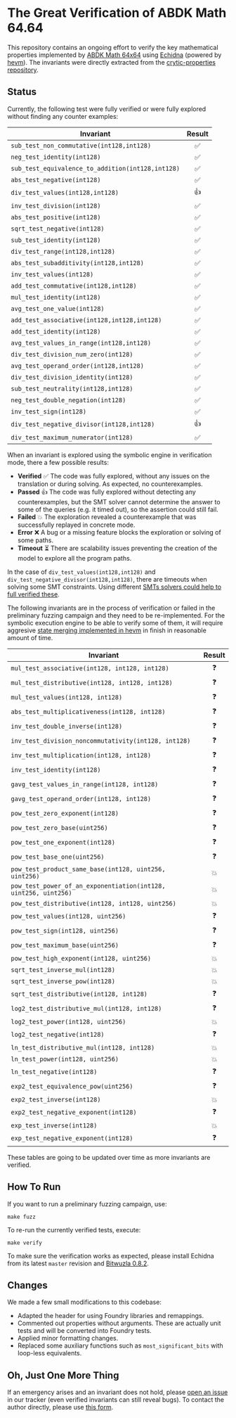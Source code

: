 # The Great Verification of ABDK Math 64.64

This repository contains an ongoing effort to verify the key mathematical properties implemented by [ABDK Math 64x64](https://github.com/abdk-consulting/abdk-libraries-solidity) using [Echidna](https://github.com/crytic/echidna) (powered by [hevm](https://github.com/ethereum/hevm/)). The invariants were directly extracted from the [crytic-properties repository](https://github.com/crytic/properties/tree/main/contracts/Math/ABDKMath64x64).

## Status

Currently, the following test were fully verified or were fully explored without finding any counter examples:

| Invariant | Result |
| ----- | :---: |
| `sub_test_non_commutative(int128,int128)` | ✅ |
| `neg_test_identity(int128)` | ✅ |
| `sub_test_equivalence_to_addition(int128,int128)` | ✅ |
| `abs_test_negative(int128)` | ✅ |
| `div_test_values(int128,int128)` | 👍 |
| `inv_test_division(int128)` | ✅ |
| `abs_test_positive(int128)` | ✅ |
| `sqrt_test_negative(int128)` | ✅ |
| `sub_test_identity(int128)` | ✅ |
| `div_test_range(int128,int128)` | ✅ |
| `abs_test_subadditivity(int128,int128)` | ✅ |
| `inv_test_values(int128)` | ✅ |
| `add_test_commutative(int128,int128)` | ✅ |
| `mul_test_identity(int128)` | ✅ |
| `avg_test_one_value(int128)` | ✅ |
| `add_test_associative(int128,int128,int128)` | ✅ |
| `add_test_identity(int128)` | ✅ |
| `avg_test_values_in_range(int128,int128)` | ✅ |
| `div_test_division_num_zero(int128)` | ✅ |
| `avg_test_operand_order(int128,int128)` | ✅ |
| `div_test_division_identity(int128)` | ✅ |
| `sub_test_neutrality(int128,int128)` | ✅ |
| `neg_test_double_negation(int128)` | ✅ |
| `inv_test_sign(int128)` | ✅ |
| `div_test_negative_divisor(int128,int128)` | 👍 |
| `div_test_maximum_numerator(int128)` | ✅ |

When an invariant is explored using the symbolic engine in verification mode, there a few possible results:

* **Verified** ✅ The code was fully explored, without any issues on the translation or during solving. As expected, no counterexamples.
* **Passed**  👍 The code was fully explored without detecting any counterexamples, but the SMT solver cannot determine the answer to some of the queries (e.g. it timed out), so the assertion could still fail.
* **Failed** 💥 The exploration revealed a counterexample that was successfully replayed in concrete mode.
* **Error** ❌ A bug or a missing feature blocks the exploration or solving of some paths.
* **Timeout** ⏳ There are scalability issues preventing the creation of the model to explore all the program paths. 

In the case of `div_test_values(int128,int128)` and `div_test_negative_divisor(int128,int128)`, there are timeouts when solving some SMT constraints. Using different [SMTs solvers could help to full verified these](https://github.com/ethereum/hevm/issues/709#issuecomment-2833348972).

The following invariants are in the process of verification or failed in the preliminary fuzzing campaign and they need to be re-implemented. For the symbolic execution engine to be able to verify some of them, it will require aggresive [state merging implemented in hevm](https://github.com/ethereum/hevm/issues/763) in finish in reasonable amount of time. 

| Invariant | Result |
| ----- | :---: |
| `mul_test_associative(int128, int128, int128)` | ❓ |
| `mul_test_distributive(int128, int128, int128)` | ❓ |
| `mul_test_values(int128, int128)` | ❓ |
| `abs_test_multiplicativeness(int128, int128)` | ❓ |
| `inv_test_double_inverse(int128)` | ❓ |
| `inv_test_division_noncommutativity(int128, int128)` | ❓ |
| `inv_test_multiplication(int128, int128)` | ❓ |
| `inv_test_identity(int128)` | ❓ |
| `gavg_test_values_in_range(int128, int128)` | ❓ |
| `gavg_test_operand_order(int128, int128)` | ❓ |
| `pow_test_zero_exponent(int128)`  | ❓ |
| `pow_test_zero_base(uint256)` | ❓ |
| `pow_test_one_exponent(int128)` | ❓ |
| `pow_test_base_one(uint256)` | ❓ |
| `pow_test_product_same_base(int128, uint256, uint256)` | 💥 |
| `pow_test_power_of_an_exponentiation(int128, uint256, uint256)` | 💥 |
| `pow_test_distributive(int128, int128, uint256)` | 💥 |
| `pow_test_values(int128, uint256)` | ❓ |
| `pow_test_sign(int128, uint256)` | ❓ |
| `pow_test_maximum_base(uint256)` | ❓ |
| `pow_test_high_exponent(int128, uint256)` | 💥 |
| `sqrt_test_inverse_mul(int128)` | 💥 |
| `sqrt_test_inverse_pow(int128)` | 💥 |
| `sqrt_test_distributive(int128, int128)` | ❓ |
| `log2_test_distributive_mul(int128, int128)` | ❓ |
| `log2_test_power(int128, uint256)` | 💥 |
| `log2_test_negative(int128)` | ❓ |
| `ln_test_distributive_mul(int128, int128)` | 💥 |
| `ln_test_power(int128, uint256)` | 💥 |
| `ln_test_negative(int128)` | ❓ |
| `exp2_test_equivalence_pow(uint256)` | ❓ |
| `exp2_test_inverse(int128)` | 💥 |
| `exp2_test_negative_exponent(int128)` | ❓ |
| `exp_test_inverse(int128)` | 💥 |
| `exp_test_negative_exponent(int128)` | ❓ |

These tables are going to be updated over time as more invariants are verified.

## How To Run

If you want to run a preliminary fuzzing campaign, use:

```
make fuzz
```

To re-run the currently verified tests, execute:

```
make verify
```

To make sure the verification works as expected, please install Echidna from its latest `master` revision and [Bitwuzla 0.8.2](https://github.com/bitwuzla/bitwuzla/releases/tag/0.8.2).

## Changes 

We made a few small modifications to this codebase: 

* Adapted the header for using Foundry libraries and remappings.
* Commented out properties without arguments. These are actually unit tests and will be converted into Foundry tests.
* Applied minor formatting changes.
* Replaced some auxiliary functions such as `most_significant_bits` with loop-less equivalents.

## Oh, Just One More Thing

If an emergency arises and an invariant does not hold, please [open an issue](https://github.com/gustavo-grieco/abdk-math-64.64-verification/issues) in our tracker (even verified invariants can still reveal bugs). To contact the author directly, please use [this form](https://forms.gle/V3jt7C2JQgZhoXfe9).